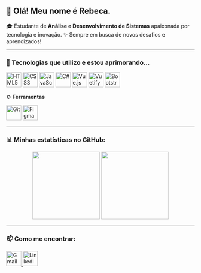 ## 👋 Olá! Meu nome é Rebeca.
🎓 Estudante de **Análise e Desenvolvimento de Sistemas** apaixonada por tecnologia e inovação.
✨ Sempre em busca de novos desafios e aprendizados!

---

### 🚀 Tecnologias que utilizo e estou aprimorando...
<p align="left">
  <img src="https://cdn.jsdelivr.net/gh/devicons/devicon/icons/html5/html5-original.svg" alt="HTML5" width="40" height="40"/>
  <img src="https://cdn.jsdelivr.net/gh/devicons/devicon/icons/css3/css3-original.svg" alt="CSS3" width="40" height="40"/>
  <img src="https://cdn.jsdelivr.net/gh/devicons/devicon/icons/javascript/javascript-original.svg" alt="JavaScript" width="40" height="40"/>
  <img src="https://cdn.jsdelivr.net/gh/devicons/devicon/icons/csharp/csharp-original.svg" alt="C#" width="40" height="40"/>
  <img src="https://cdn.jsdelivr.net/gh/devicons/devicon/icons/vuejs/vuejs-original.svg" alt="Vue.js" width="40" height="40"/>
  <img src="https://cdn.jsdelivr.net/gh/devicons/devicon/icons/vuetify/vuetify-original.svg" alt="Vuetify" width="40" height="40"/>
  <img src="https://cdn.jsdelivr.net/gh/devicons/devicon/icons/bootstrap/bootstrap-original.svg" alt="Bootstrap" width="40" height="40"/>
</p>

⚙️ **Ferramentas**
<p align="left">
  <img src="https://cdn.jsdelivr.net/gh/devicons/devicon/icons/git/git-original.svg" alt="Git" width="40" height="40"/>
  <img src="https://cdn.jsdelivr.net/gh/devicons/devicon/icons/figma/figma-original.svg" alt="Figma" width="40" height="40"/>
</p>




---

### 📊 Minhas estatísticas no GitHub:
<div align="center">
  <img height="180em" src="https://github-readme-stats.vercel.app/api?username=becamello&show_icons=true&theme=dracula"/>
  <img height="180em" src="https://github-readme-stats.vercel.app/api/top-langs/?username=becamello&layout=compact&langs_count=7&theme=dracula"/>
</div>

---
 
### 📫 Como me encontrar:
<p align="left">
  <a href="mailto:rebecamellosil@gmail.com">
    <img src="https://cdn.jsdelivr.net/gh/devicons/devicon/icons/google/google-original.svg" alt="Gmail" width="40" height="40"/>
  </a>
  <a href="https://www.linkedin.com/in/rebeca-maria-de-mello-silva-5b33b6254/" target="_blank">
    <img src="https://cdn.jsdelivr.net/gh/devicons/devicon/icons/linkedin/linkedin-original.svg" alt="LinkedIn" width="40" height="40"/>
  </a>
</p>

